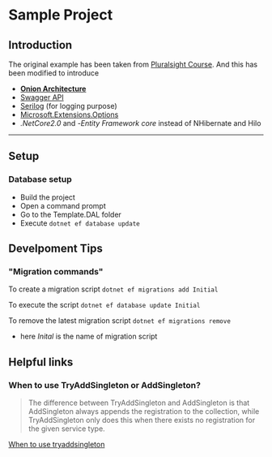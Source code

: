 # Sample Project
## Introduction
The original example has been taken from [Pluralsight Course](https://app.pluralsight.com/library/courses/refactoring-anemic-domain-model/table-of-contents). And this has been modified to introduce 

 - [__Onion Architecture__](http://blog.thedigitalgroup.com/chetanv/2015/07/06/understanding-onion-architecture/)
 - [Swagger API](https://swagger.io/getting-started/)
 - [Serilog](1) (for logging purpose)
 - [Microsoft.Extensions.Options](https://docs.microsoft.com/en-us/dotnet/api/microsoft.extensions.options?view=aspnetcore-2.0)
 - _.NetCore2.0_ and 
 -_Entity Framework core_ instead of NHibernate and Hilo

[1]: https://github.com/serilog/serilog-aspnetcore
 ___
## Setup
### Database setup

 - Build the project
 - Open a command prompt
 - Go to the Template.DAL folder
 - Execute ` dotnet ef database update `

## Develpoment Tips

### "Migration commands" 

To create a migration script
` dotnet ef migrations add Initial `

To execute the script
` dotnet ef database update Initial `

To remove the latest migration script
` dotnet ef migrations remove `

- here _Inital_ is the name of migration script 


## Helpful links


### When to use TryAddSingleton or AddSingleton?

> The difference between TryAddSingleton and AddSingleton is that AddSingleton always appends the registration to the collection, while TryAddSingleton only does this when there exists no registration for the given service type.

[When to use tryaddsingleton](https://stackoverflow.com/questions/48185894/when-to-use-tryaddsingleton-or-addsingleton)


